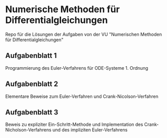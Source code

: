 # Numerische Methoden für Differentialgleichungen
Repo für die Lösungen der Aufgaben von der VU "Numerischen Methoden für Differentialgleichungen"

## Aufgabenblatt 1
Programmierung des Euler-Verfahrens für ODE-Systeme 1. Ordnung

## Aufgabenblatt 2
Elementare Beweise zum Euler-Verfahren und Crank-Nicolson-Verfahren

## Aufgabenblatt 3
Beweis zu expliziter Ein-Schritt-Methode und Implementation des Crank-Nicholson-Verfahrens und des impliziten Euler-Verfahrens
